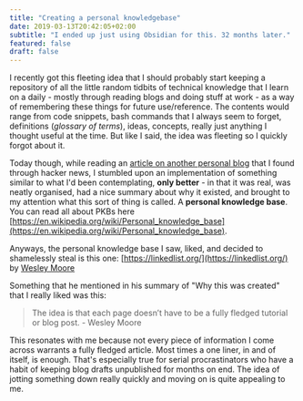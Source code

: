 ```yaml
---
title: "Creating a personal knowledgebase"
date: 2019-03-13T20:42:05+02:00
subtitle: "I ended up just using Obsidian for this. 32 months later."
featured: false
draft: false
---
```


I recently got this fleeting idea that I should probably start keeping a repository of all the little random tidbits of technical knowledge that I learn on a daily - mostly through reading blogs and doing stuff at work - as a way of remembering these things for future use/reference. The contents would range from code snippets, bash commands that I always seem to forget, definitions (_glossary of terms_), ideas, concepts, really just anything I thought useful at the time. But like I said, the idea was fleeting so I quickly forgot about it.

Today though, while reading an [article on another personal blog](https://www.wezm.net/technical/2019/02/alpine-linux-docker-infrastructure/) that I found through hacker news, I stumbled upon an implementation of something similar to what I'd been contemplating, **only better** - in that it was real, was neatly organised, had a nice summary about why it existed, and brought to my attention what this sort of thing is called. A **personal knowledge base**. You can read all about PKBs here [https://en.wikipedia.org/wiki/Personal_knowledge_base](https://en.wikipedia.org/wiki/Personal_knowledge_base).

Anyways, the personal knowledge base I saw, liked, and decided to shamelessly steal is this one: [https://linkedlist.org/](https://linkedlist.org/) by [Wesley Moore](http://www.wezm.net/)

Something that he mentioned in his summary of "Why this was created" that I really liked was this:

> The idea is that each page doesn’t have to be a fully fledged tutorial or blog post. - Wesley Moore

This resonates with me because not every piece of information I come across warrants a fully fledged article. Most times a one liner, in and of itself, is enough. That's especially true for serial procrastinators who have a habit of keeping blog drafts unpublished for months on end. The idea of jotting something down really quickly and moving on is quite appealing to me.
